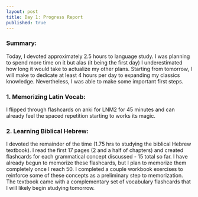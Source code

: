 ```yaml
---
layout: post
title: Day 1: Progress Report
published: true
---
```

### Summary:

Today, I devoted approximately 2.5 hours to language study. I was planning to spend more time on it but alas (it being the first day) I underestimated how long it would take to actualize my other plans. Starting from tomorrow, I will make to dedicate at least 4 hours per day to expanding my classics knowledge. Nevertheless, I was able to make some important first steps.

### 1. Memorizing Latin Vocab:
I flipped through flashcards on anki for LNM2 for 45 minutes and can already feel the spaced repetition starting to works its magic.
### 2. Learning Biblical Hebrew:
I devoted the remainder of the time (1.75 hrs to studying the biblical Hebrew textbook). I read the first 17 pages (2 and a half of chapters) and created flashcards for each grammatical concept discussed - 15 total so far. I have already begun to memorize these flashcards, but I plan to memorize them completely once I reach 50. I completed a couple workbook exercises to reinforce some of these concepts as a preliminary step to memorization. The textbook came with a complementary set of vocabulary flashcards that I will likely begin studying tomorrow.
